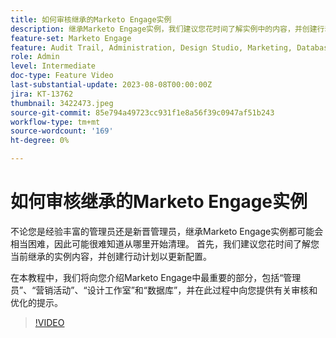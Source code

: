 ```yaml
---
title: 如何审核继承的Marketo Engage实例
description: 继承Marketo Engage实例，我们建议您花时间了解实例中的内容，并创建行动计划以更新配置。 本教程介绍了Marketo Engage中最重要的部分，包括“管理员”、“营销活动”、“设计工作室”和“数据库”，并提供了有关审核和优化的提示。
feature-set: Marketo Engage
feature: Audit Trail, Administration, Design Studio, Marketing, Database
role: Admin
level: Intermediate
doc-type: Feature Video
last-substantial-update: 2023-08-08T00:00:00Z
jira: KT-13762
thumbnail: 3422473.jpeg
source-git-commit: 85e794a49723cc931f1e8a56f39c0947af51b243
workflow-type: tm+mt
source-wordcount: '169'
ht-degree: 0%

---
```



# 如何审核继承的Marketo Engage实例

不论您是经验丰富的管理员还是新晋管理员，继承Marketo Engage实例都可能会相当困难，因此可能很难知道从哪里开始清理。 首先，我们建议您花时间了解您当前继承的实例内容，并创建行动计划以更新配置。

在本教程中，我们将向您介绍Marketo Engage中最重要的部分，包括“管理员”、“营销活动”、“设计工作室”和“数据库”，并在此过程中向您提供有关审核和优化的提示。

>[!VIDEO](https://video.tv.adobe.com/v/3422473/?learn=on)
